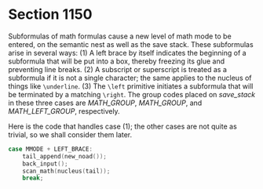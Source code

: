 # Section 1150

Subformulas of math formulas cause a new level of math mode to be entered, on the semantic nest as well as the save stack.
These subformulas arise in several ways:
(1)&nbsp;A left brace by itself indicates the beginning of a subformula that will be put into a box, thereby freezing its glue and preventing line breaks.
(2)&nbsp;A subscript or superscript is treated as a subformula if it is not a single character; the same applies to the nucleus of things like `\underline`.
(3)&nbsp;The `\left` primitive initiates a subformula that will be terminated by a matching `\right`.
The group codes placed on *save_stack* in these three cases are *MATH_GROUP*, *MATH_GROUP*, and *MATH_LEFT_GROUP*, respectively.

Here is the code that handles case (1);
the other cases are not quite as trivial, so we shall consider them later.

```c << Cases of |main_control| that build boxes and lists >>+=
case MMODE + LEFT_BRACE:
    tail_append(new_noad());
    back_input();
    scan_math(nucleus(tail));
    break;
```
